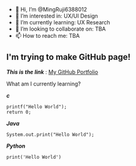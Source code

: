 - 👋 Hi, I’m @MingRuji6388012
- 👀 I’m interested in: UX/UI Design 
- 🌱 I’m currently learning: UX Research
- 💞️ I’m looking to collaborate on: TBA
- 📫 How to reach me: TBA

<!---
MingRuji6388012/MingRuji6388012 is a ✨ special ✨ repository because its `README.md` (this file) appears on your GitHub profile.
You can click the Preview link to take a look at your changes.
--->
I'm trying to make GitHub page! 
---------------------------------
___This is the link___ 
: [My GitHub Portfolio](https://mingruji6388012.github.io/markdown-portfolio/)



What am I currently learning?

***c***

   
``` 
printf("Hello World");
return 0; 
```


 ***Java***

``` 
System.out.print("Hello World");
```
       
 ***Python***
 
``` 
print('Hello World')
```
